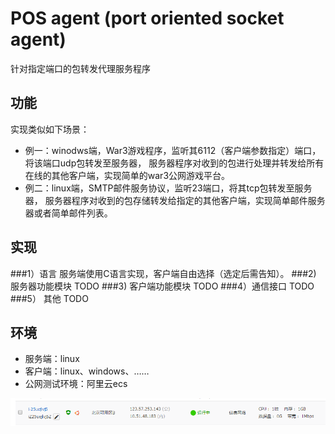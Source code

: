 POS agent (port oriented socket agent)
=========

针对指定端口的包转发代理服务程序

功能
----
实现类似如下场景：
*  例一：winodws端，War3游戏程序，监听其6112（客户端参数指定）端口，将该端口udp包转发至服务器，
   服务器程序对收到的包进行处理并转发给所有在线的其他客户端，实现简单的war3公网游戏平台。
*  例二：linux端，SMTP邮件服务协议，监听23端口，将其tcp包转发至服务器，
   服务器程序对收到的包存储转发给指定的其他客户端，实现简单邮件服务器或者简单邮件列表。

实现
----
###1）语言
  服务端使用C语言实现，客户端自由选择（选定后需告知）。
###2) 服务器功能模块
  TODO
###3) 客户端功能模块
  TODO
###4）通信接口
  TODO
###5） 其他
  TODO
  
环境
----
*  服务端：linux
*  客户端：linux、windows、……
*  公网测试环境：阿里云ecs

  ![](https://github.com/jas0ns/posagent-scheme/blob/master/images/ecs.png)



